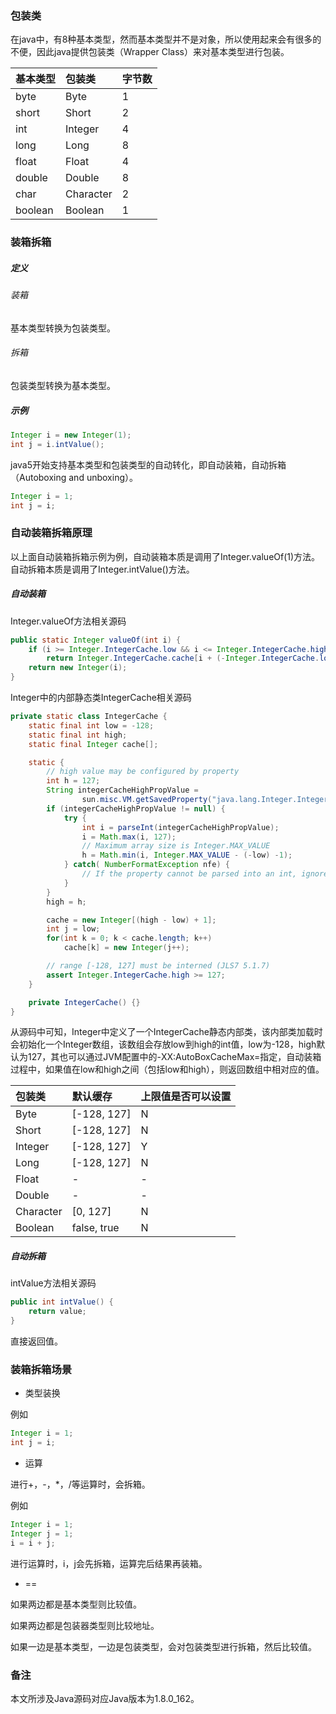 ### 包装类

在java中，有8种基本类型，然而基本类型并不是对象，所以使用起来会有很多的不便，因此java提供包装类（Wrapper Class）来对基本类型进行包装。

|基本类型|包装类|字节数|
|:----|:----|:----|
|byte|Byte|1|
|short|Short|2|
|int|Integer|4|
|long|Long|8|
|float|Float|4|
|double|Double|8|
|char|Character|2|
|boolean|Boolean|1|

### 装箱拆箱

##### 定义

###### 装箱

基本类型转换为包装类型。

###### 拆箱

包装类型转换为基本类型。

##### 示例

``` java
Integer i = new Integer(1);
int j = i.intValue();
```

java5开始支持基本类型和包装类型的自动转化，即自动装箱，自动拆箱（Autoboxing and unboxing）。

``` java
Integer i = 1;
int j = i;
```

### 自动装箱拆箱原理

以上面自动装箱拆箱示例为例，自动装箱本质是调用了Integer.valueOf(1)方法。自动拆箱本质是调用了Integer.intValue()方法。

##### 自动装箱

Integer.valueOf方法相关源码

``` java
public static Integer valueOf(int i) {
    if (i >= Integer.IntegerCache.low && i <= Integer.IntegerCache.high)
        return Integer.IntegerCache.cache[i + (-Integer.IntegerCache.low)];
    return new Integer(i);
}
```

Integer中的内部静态类IntegerCache相关源码

``` java
private static class IntegerCache {
    static final int low = -128;
    static final int high;
    static final Integer cache[];

    static {
        // high value may be configured by property
        int h = 127;
        String integerCacheHighPropValue =
                sun.misc.VM.getSavedProperty("java.lang.Integer.IntegerCache.high");
        if (integerCacheHighPropValue != null) {
            try {
                int i = parseInt(integerCacheHighPropValue);
                i = Math.max(i, 127);
                // Maximum array size is Integer.MAX_VALUE
                h = Math.min(i, Integer.MAX_VALUE - (-low) -1);
            } catch( NumberFormatException nfe) {
                // If the property cannot be parsed into an int, ignore it.
            }
        }
        high = h;

        cache = new Integer[(high - low) + 1];
        int j = low;
        for(int k = 0; k < cache.length; k++)
            cache[k] = new Integer(j++);

        // range [-128, 127] must be interned (JLS7 5.1.7)
        assert Integer.IntegerCache.high >= 127;
    }

    private IntegerCache() {}
}
```

从源码中可知，Integer中定义了一个IntegerCache静态内部类，该内部类加载时会初始化一个Integer数组，该数组会存放low到high的int值，low为-128，high默认为127，其也可以通过JVM配置中的-XX:AutoBoxCacheMax=指定，自动装箱过程中，如果值在low和high之间（包括low和high），则返回数组中相对应的值。

|包装类|默认缓存|上限值是否可以设置|
|:----|:----|:----|
|Byte|[-128, 127]|N|
|Short|[-128, 127]|N|
|Integer|[-128, 127]|Y|
|Long|[-128, 127]|N|
|Float|-|-|
|Double|-|-|
|Character|[0, 127]|N|
|Boolean|false, true|N|

##### 自动拆箱

intValue方法相关源码

``` java
public int intValue() {
    return value;
}
```

直接返回值。

### 装箱拆箱场景

* 类型装换

例如

``` java
Integer i = 1;
int j = i;
```

* 运算

进行+，-，*，/等运算时，会拆箱。

例如

``` java
Integer i = 1;
Integer j = 1;
i = i + j;
```

进行运算时，i，j会先拆箱，运算完后结果再装箱。

* ==

如果两边都是基本类型则比较值。

如果两边都是包装器类型则比较地址。

如果一边是基本类型，一边是包装类型，会对包装类型进行拆箱，然后比较值。

### 备注

本文所涉及Java源码对应Java版本为1.8.0_162。